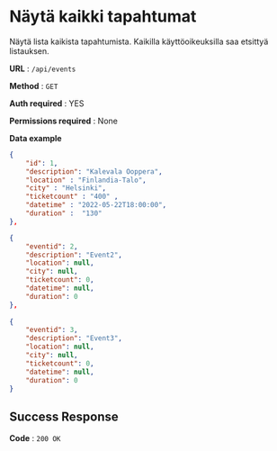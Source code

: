 # Näytä kaikki tapahtumat

Näytä lista kaikista tapahtumista. Kaikilla käyttöoikeuksilla saa etsittyä listauksen. 

**URL** : `/api/events`

**Method** : `GET`

**Auth required** : YES

**Permissions required** : None

**Data example** 

```json
{
    "id": 1,
    "description": "Kalevala Ooppera",
    "location" : "Finlandia-Talo",
    "city" : "Helsinki",
    "ticketcount" : "400" ,
    "datetime" : "2022-05-22T18:00:00",
    "duration" :  "130"
}, 

{
    "eventid": 2,
    "description": "Event2",
    "location": null,
    "city": null,
    "ticketcount": 0,
    "datetime": null,
    "duration": 0
},
    
{
    "eventid": 3,
    "description": "Event3",
    "location": null,
    "city": null,
    "ticketcount": 0,
    "datetime": null,
    "duration": 0
}
```
## Success Response

**Code** : `200 OK`